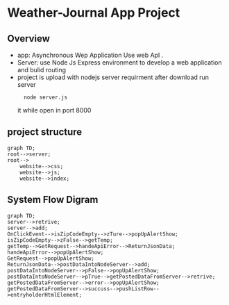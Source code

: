 # Weather-Journal App Project

## Overview
- app: Asynchronous Wep Application Use web ApI . 
- Server: use Node Js Express environment to develop a web application and bulid routing 
- project is upload with nodejs server requirment after download run server
    >
        node server.js
    it while open in port 8000
## project structure 
```mermaid
graph TD;
root-->server;
root-->
    website-->css;
    website-->js;
    website-->index;
```
## System Flow Digram 

```mermaid
graph TD;
server-->retrive;
server-->add;
OnClickEvent-->isZipCodeEmpty-->zTure-->popUpAlertShow;
isZipCodeEmpty-->zFalse-->getTemp;
getTemp-->GetRequest-->handeApiError-->ReturnJsonData;
handeApiError-->popUpAlertShow;
GetRequest-->popUpAlertShow;
ReturnJsonData-->postDataIntoNodeServer-->add;
postDataIntoNodeServer-->pFalse-->popUpAlertShow;
postDataIntoNodeServer-->pTrue-->getPostedDataFromServer-->retrive;
getPostedDataFromServer-->error-->popUpAlertShow;
getPostedDataFromServer-->succuss-->pushListRow-->entryholderHtmlElement;


```